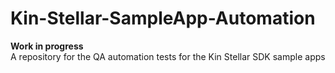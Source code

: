 # Kin-Stellar-SampleApp-Automation
**Work in progress**  
A repository for the QA automation tests for the Kin Stellar SDK sample apps